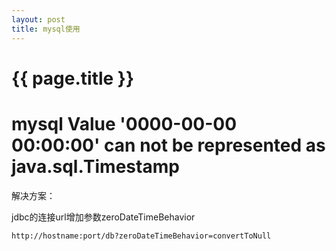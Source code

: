```yaml
---
layout: post
title: mysql使用
---
```

{{ page.title }}
================

# mysql Value '0000-00-00 00:00:00' can not be represented as java.sql.Timestamp

解决方案：

jdbc的连接url增加参数zeroDateTimeBehavior

`http://hostname:port/db?zeroDateTimeBehavior=convertToNull`